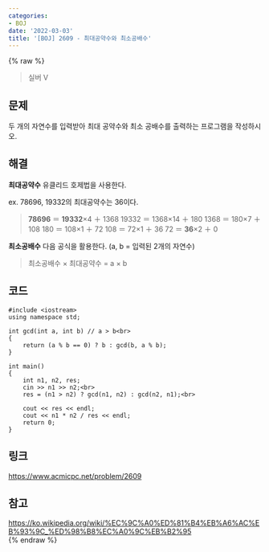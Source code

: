 ```yaml
---
categories:
- BOJ
date: '2022-03-03'
title: '[BOJ] 2609 - 최대공약수와 최소공배수'
---
```


{% raw %}
>실버 V

## 문제
두 개의 자연수를 입력받아 최대 공약수와 최소 공배수를 출력하는 프로그램을 작성하시오.

##  해결
**최대공약수**
유클리드 호제법을 사용한다.

ex. 78696, 19332의 최대공약수는 36이다.
>**78696** ＝ **19332**×4 ＋ 1368
>19332 ＝ 1368×14 ＋ 180
>1368 ＝ 180×7 ＋ 108
>180 ＝ 108×1 ＋ 72
>108 ＝ 72×1 ＋ 36
>72 ＝ **36**×2 ＋ 0

**최소공배수**
다음 공식을 활용한다. (a, b = 입력된 2개의 자연수)
> 최소공배수 × 최대공약수 = a × b<br>

## 코드
```
#include <iostream>
using namespace std;

int gcd(int a, int b) // a > b<br>
{
	return (a % b == 0) ? b : gcd(b, a % b);
}

int main()
{
	int n1, n2, res;
	cin >> n1 >> n2;<br>
	res = (n1 > n2) ? gcd(n1, n2) : gcd(n2, n1);<br>

	cout << res << endl;
	cout << n1 * n2 / res << endl;
	return 0;
}
```

## 링크
https://www.acmicpc.net/problem/2609<br>

## 참고
https://ko.wikipedia.org/wiki/%EC%9C%A0%ED%81%B4%EB%A6%AC%EB%93%9C_%ED%98%B8%EC%A0%9C%EB%B2%95<br>
{% endraw %}